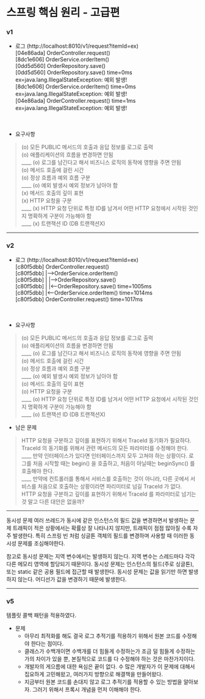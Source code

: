 # 스프링 핵심 원리 - 고급편

### v1
* 로그 (http://localhost:8010/v1/request?itemId=ex)  
[04e86ada] OrderController.request()  
[8dc1e606] OrderService.orderItem()  
[0dd5d560] OrderRepository.save()  
[0dd5d560] OrderRepository.save() time=0ms ex=java.lang.IllegalStateException: 예외 발생!  
[8dc1e606] OrderService.orderItem() time=0ms ex=java.lang.IllegalStateException: 예외 발생!  
[04e86ada] OrderController.request() time=1ms ex=java.lang.IllegalStateException: 예외 발생!  
<br/><br/>

* 요구사항
> (o) 모든 PUBLIC 메서드의 호출과 응답 정보를 로그로 출력  
(o) 애플리케이션의 흐름을 변경하면 안됨  
____ (o) 로그를 남긴다고 해서 비즈니스 로직의 동작에 영향을 주면 안됨  
(o) 메서드 호출에 걸린 시간  
(o) 정상 흐름과 예외 흐름 구분  
____ (o) 예외 발생시 예외 정보가 남아야 함  
(x) 메서드 호출의 깊이 표현  
(x) HTTP 요청을 구분  
____ (x) HTTP 요청 단위로 특정 ID를 남겨서 어떤 HTTP 요청에서 시작된 것인지 명확하게 구분이 가능해야 함  
____ (x) 트랜잭션 ID (DB 트랜잭션X)  

----
### v2
* 로그 (http://localhost:8010/v1/request?itemId=ex)  
  [c80f5dbb] OrderController.request()  
  [c80f5dbb] |-->OrderService.orderItem()  
  [c80f5dbb] |   |-->OrderRepository.save()  
  [c80f5dbb] |   |<--OrderRepository.save() time=1005ms  
  [c80f5dbb] |<--OrderService.orderItem() time=1014ms  
  [c80f5dbb] OrderController.request() time=1017ms  
  <br/><br/>

* 요구사항
> (o) 모든 PUBLIC 메서드의 호출과 응답 정보를 로그로 출력  
(o) 애플리케이션의 흐름을 변경하면 안됨  
____ (o) 로그를 남긴다고 해서 비즈니스 로직의 동작에 영향을 주면 안됨  
(o) 메서드 호출에 걸린 시간  
(o) 정상 흐름과 예외 흐름 구분  
____ (o) 예외 발생시 예외 정보가 남아야 함  
(o) 메서드 호출의 깊이 표현  
(o) HTTP 요청을 구분  
____ (o) HTTP 요청 단위로 특정 ID를 남겨서 어떤 HTTP 요청에서 시작된 것인지 명확하게 구분이 가능해야 함  
____ (o) 트랜잭션 ID (DB 트랜잭션X)


* 남은 문제
> HTTP 요청을 구분하고 깊이를 표현하기 위해서 TraceId 동기화가 필요하다.  
> TraceId 의 동기화를 위해서 관련 메서드의 모든 파라미터를 수정해야 한다.  
____ 만약 인터페이스가 있다면 인터페이스까지 모두 고쳐야 하는 상황이다.
로그를 처음 시작할 때는 begin() 을 호출하고, 처음이 아닐때는 beginSync() 를 호출해야 한다.  
____ 만약에 컨트롤러를 통해서 서비스를 호출하는 것이 아니라, 다른 곳에서 서비스를 처음으로 호출하는 상황이라면 파리미터로 넘길 TraceId 가 없다.  
HTTP 요청을 구분하고 깊이를 표현하기 위해서 TraceId 를 파라미터로 넘기는 것 말고 다른 대안은 없을까?  

----


동시성 문제
여러 쓰레드가 동시에 같은 인스턴스의 필드 값을 변경하면서 발생하는 문제
트래픽이 적은 상황에서는 확률상 잘 나타나지 않지만, 트래픽이 점점 많아질 수록 자주 발생한다.
특히 스프링 빈 처럼 싱글톤 객체의 필드를 변경하며 사용할 때 이러한 동시성 문제를 조심해야한다.

참고로 동시성 문제는 지역 변수에서는 발생하지 않는다. 지역 변수는 스레드마다 각각 다른 메모리 영역에 할당되기 때문이다.
동시성 문제는 인스턴스의 필드(주로 싱글톤), 또는 static 같은 공용 필드에 접근할 때 발생한다.
동시성 문제는 값을 읽기만 하면 발생하지 않는다. 어디선가 값을 변경하기 때문에 발생한다.

---
### v5
템플릿 콜백 패턴을 적용하였다.

* 문제  
  - 아무리 최적화를 해도 결국 로그 추적기를 적용하기 위해서 원본 코드를 수정해야 한다는 점이다.  
  - 클래스가 수백개이면 수백개를 더 힘들게 수정하는가 조금 덜 힘들게 수정하는가의 차이가 있을 뿐, 본질적으로 코드를 다 수정해야 하는 것은 마찬가지이다.  
  - 개발자의 게으름에 대한 욕심은 끝이 없다. 수 많은 개발자가 이 문제에 대해서 집요하게 고민해왔고, 여러가지 방향으로 해결책을 만들어왔다.  
  - 지금부터 원본 코드를 손대지 않고 로그 추적기를 적용할 수 있는 방법을 알아보자. 그러기 위해서 프록시 개념을 먼저 이해해야 한다.
